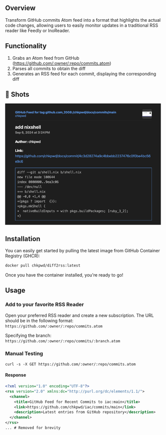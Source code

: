 ## Overview

Transform GitHub commits Atom feed into a format that highlights the actual code
changes, allowing users to easily monitor updates in a traditional RSS reader
like Feedly or InoReader.

## Functionality

1. Grabs an Atom feed from GitHub (https://github.com/:owner/:repo/commits.atom)
2. Parses all commits to obtain the diff
3. Generates an RSS feed for each commit, displaying the corresponding diff

## 📸 Shots
![alt text](metadata/image.png)

## Installation

You can easily get started by pulling the latest image from GitHub Container Registry (GHCR):

```bash
docker pull chkpwd/diff2rss:latest
```

Once you have the container installed, you're ready to go!

## Usage

### Add to your favorite RSS Reader

Open your preferred RSS reader and create a new subscription. The URL should be
in the following format:
``https://github.com/:owner/:repo/commits.atom``

Specifying the branch:
``https://github.com/:owner/:repo/commits/:branch.atom``

### Manual Testing
```
curl -s -X GET https://github.com/:owner/:repo/commits.atom
```

#### Response
```xml
<?xml version="1.0" encoding="UTF-8"?>
<rss version="2.0" xmlns:dc="http://purl.org/dc/elements/1.1/">
  <channel>
    <title>GitHub Feed for Recent Commits to iac:main</title>
    <link>https://github.com/chkpwd/iac/commits/main</link>
    <description>Latest entries from GitHub repository</description>
  </channel>
</rss>
... # Removed for brevity
```
